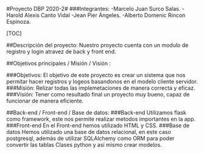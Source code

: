 #Proyecto DBP 2020-2#
###Integrantes:
-Marcelo Juan Surco Salas.
-Harold Alexis Canto Vidal
-Jean Pier Ángeles.
-Alberto Domenic Rincon Espinoza.

[TOC]

##Descripción del proyecto:
Nuestro proyecto cuenta con un modulo de registro y login atravez de back y front end.


##Objetivos principales / Misión / Visión :

###Objetivos:
El objetivo de este proyecto es crear un sistema que nos permitar hacer registros y logeos basandonos en el modelo cliente servidor. 
###Misión:
Relizar todas las implemetaciones de manera correcta y eficaz.
###Visión:
Tener como resultado final un proyecto muy bueno, capaz de funcionar de manera eficiente.

##Back-end /  Front-end / Base de datos:
###Back-end
Utilizamos flask como framework, este nos permite realizar metodos importantes en la app.
###Front-end
En el Front-end hemos utilizado HTML y CSS.
###Base de datos
Hemos utilizado una base de datos relacional, en este caso postgresql, además de utilizar SQLAlchemy como ORM para poder convertir las tablas Clases python y así mismo crear modelos.